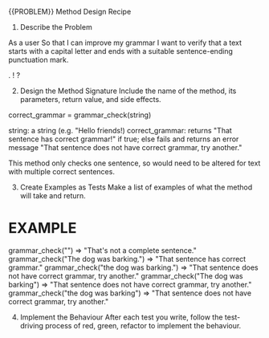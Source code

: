 {{PROBLEM}} Method Design Recipe

1. Describe the Problem

As a user
So that I can improve my grammar
I want to verify that a text starts with a capital letter and ends with a suitable sentence-ending punctuation mark.

. ! ?

2. Design the Method Signature
Include the name of the method, its parameters, return value, and side effects.

  correct_grammar = grammar_check(string)

  string: a string (e.g. "Hello friends!)
  correct_grammar: returns "That sentence has correct grammar!" if true; else fails and returns an error message "That sentence does not have correct grammar, try another." 

This method only checks one sentence, so would need to be altered for text with multiple correct sentences. 

3. Create Examples as Tests
Make a list of examples of what the method will take and return.

# EXAMPLE

grammar_check("") => "That's not a complete sentence."
grammar_check("The dog was barking.") => "That sentence has correct grammar." 
grammar_check("the dog was barking.") => "That sentence does not have correct grammar, try another."
grammar_check("The dog was barking") => "That sentence does not have correct grammar, try another."
grammar_check("the dog was barking") => "That sentence does not have correct grammar, try another."

4. Implement the Behaviour
After each test you write, follow the test-driving process of red, green, refactor to implement the behaviour.
